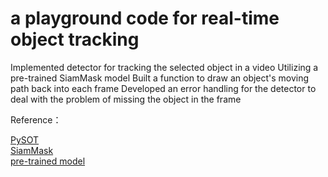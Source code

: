 # a playground code for real-time object tracking 

Implemented detector for tracking the selected object in a video
Utilizing a pre-trained SiamMask model
Built a function to draw an object's moving path back into each frame
Developed an error handling for the detector to deal with the problem of missing the object in the frame


Reference：

[PySOT](https://github.com/STVIR/pysot)  
[SiamMask](https://arxiv.org/abs/1812.05050)  
[pre-trained model](https://github.com/STVIR/pysot/blob/master/MODEL_ZOO.md)  


